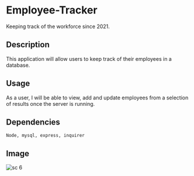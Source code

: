 # Employee-Tracker
Keeping track of the workforce since 2021.

## Description
This application will allow users to keep track of their employees in a database. 

## Usage

As a user, I will be able to view, add and update employees from a selection of results once the server is running.

## Dependencies
```
Node, mysql, express, inquirer
```

## Image
![sc 6](https://user-images.githubusercontent.com/81999910/129274522-b00bbfaa-c2ca-463a-8611-42ae8d224413.JPG)
